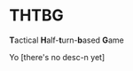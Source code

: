 # THTBG
<b>T</b>actical <b>H</b>alf-<b>t</b>urn-<b>b</b>ased <b>G</b>ame

Yo [there's no desc-n yet]
